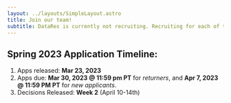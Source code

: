 ```yaml
---
layout: ../layouts/SimpleLayout.astro
title: Join our team!
subtitle: DataRes is currently not recruiting. Recruiting for each of the DataRes teams happens at the beginning of every quarter.
---
```


## Spring 2023 Application Timeline:

1. Apps released: **Mar 23, 2023**
2. Apps due: **Mar 30, 2023 @ 11:59 pm PT** for *returners*, and **Apr 7, 2023 @ 11:59 PM PT** for *new applicants*.
3. Decisions Released: **Week 2** (April 10-14th)
